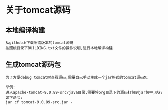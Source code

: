 # 关于tomcat源码

## 本地编译构建

```text
从github上下载所需版本的tomcat源码
按照根目录下BUILDING.txt文件的操作说明,进行本地编译构建
```

## 生成tomcat源码包

```text
为了方便debug tomcat时查看源码,需要自己手动生成一个jar格式的tomcat源码包

举例:
进入apache-tomcat-9.0.89-src/java目录,需要将org目录下的源码打包到jar包中,执行如下命令:
jar cf tomcat-9.0.89-src.jar -
```

